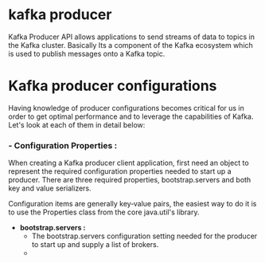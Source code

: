 # kafka producer
Kafka Producer API allows applications to send streams of data to topics in the Kafka cluster. Basically Its a component of the Kafka ecosystem which is used to publish messages onto a Kafka topic.

# Kafka producer configurations
Having knowledge of producer configurations becomes critical for us in order to get optimal performance and to leverage the capabilities of Kafka. Let's look at each of them in detail below:

### - Configuration Properties : 
When creating a Kafka producer client application, first need an object to represent the required configuration properties needed to start up a producer. There are three required properties, bootstrap.servers and both key and value serializers.

Configuration items are generally key‑value pairs, the easiest way to do it is to use the Properties class from the core java.util's library.

 - **bootstrap.servers :** 
	 - The bootstrap.servers configuration setting needed for the producer to start up and supply a list of brokers.
	 - 

<!--stackedit_data:
eyJoaXN0b3J5IjpbLTM5NDMxMTM0Niw2MTEwMDkzNjMsMTE2OD
Q5ODIwMiw3NTIyNDk3MTUsLTI4ODQwNjQ4NywxNjE3NDk1NzQ0
LDM2MjYxOTQ4MSwyMDM1ODIxNTM0LC0xMjk4MTEyMzE0LC00ND
UyMzA3MzAsLTk2OTk1OTM2LC0xNjYwNTQ5MzY5LC0xNjM0NzUz
NzE1LDExODU1NzcwNzAsLTIwNTQ0ODY2ODEsLTQ3MDQ1MjYwOC
w2NTA4OTgxOCwtMjA4ODc0NjYxMiwtMjA4ODc0NjYxMiwtMTE3
MTkyODQ1XX0=
-->